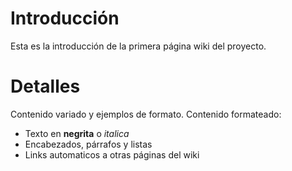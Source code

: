 # Introducción #

Esta es la introducción de la primera página wiki del proyecto.


# Detalles #

Contenido variado y ejemplos de formato.  Contenido formateado:
  * Texto en **negrita** o _italica_
  * Encabezados, párrafos y listas
  * Links automaticos a otras páginas del wiki